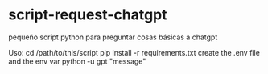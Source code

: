 # script-request-chatgpt
pequeño script python para preguntar cosas básicas a chatgpt

Uso:
cd /path/to/this/script
pip install -r requirements.txt
create the .env file and the env var
python -u gpt "message"
